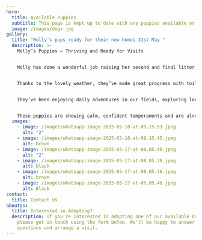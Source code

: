 ```yaml
---
hero:
  title: Available Puppies
  subtitle: This page is kept up to date with any puppies available or future litters
  image: /images/dogs.jpg
gallery:
  title: "Molly's pups ready for their new homes 31st May "
  description: >-
    Molly’s Puppies – Thriving and Ready for Visits


    Molly has done a wonderful job raising her second and final litter, and we couldn’t be prouder of how beautifully her puppies are developing. Now at 6 weeks old, they’re thriving—and we’re excited to begin welcoming visits from prospective families.


    Thanks to the lovely weather, they’ve made great progress with toilet training. They’re already clean overnight and wait patiently to be let outside in the morning.


    They’ve been enjoying daily adventures in our fields, exploring long grass, bushes, and trees—always with their mum close by. Being raised alongside our toddler and newborn means they’re well accustomed to a busy household and completely unfazed by noise or activity.


    These puppies are showing calm, confident temperaments and are already demonstrating wonderful potential for future therapy or support roles.
  images:
    - image: /images/whatsapp-image-2025-05-18-at-09.15.53.jpeg
      alt: "2"
    - image: /images/whatsapp-image-2025-05-18-at-09.15.45.jpeg
      alt: brown
    - image: /images/whatsapp-image-2025-05-17-at-08.05.40.jpeg
      alt: "2"
    - image: /images/whatsapp-image-2025-05-17-at-08.05.39.jpeg
      alt: black
    - image: /images/whatsapp-image-2025-05-17-at-08.05.36.jpeg
      alt: brown
    - image: /images/whatsapp-image-2025-05-17-at-08.05.46.jpeg
      alt: Black
contact:
  title: Contact Us
aboutUs:
  title: Interested in Adopting?
  description: If you're interested in adopting one of our available doodles,
    please get in touch using the form below. We'll be happy to answer any
    questions and arrange a visit.
---
```

